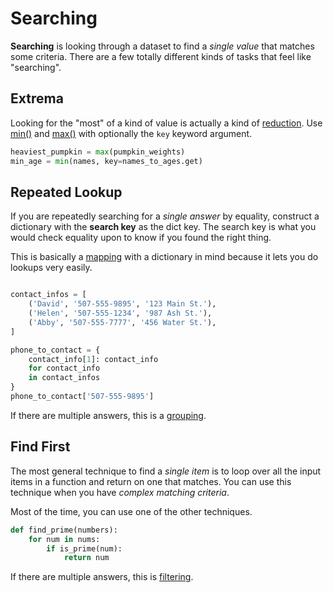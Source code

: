 # Searching

**Searching** is looking through a dataset to find a _single value_ that matches some criteria.
There are a few totally different kinds of tasks that feel like "searching".

## Extrema

Looking for the "most" of a kind of value is actually a kind of [reduction](/notes/reducing.md).
Use [min()](https://docs.python.org/3/library/functions.html#min) and [max()](https://docs.python.org/3/library/functions.html#max) with optionally the `key` keyword argument.

```py
heaviest_pumpkin = max(pumpkin_weights)
min_age = min(names, key=names_to_ages.get)
```

## Repeated Lookup

If you are repeatedly searching for a _single answer_ by equality, construct a dictionary with the **search key** as the dict key.
The search key is what you would check equality upon to know if you found the right thing.

This is basically a [mapping](/notes/mapping.md) with a dictionary in mind because it lets you do lookups very easily.

```py

contact_infos = [
    ('David', '507-555-9895', '123 Main St.'),
    ('Helen', '507-555-1234', '987 Ash St.'),
    ('Abby', '507-555-7777', '456 Water St.'),
]

phone_to_contact = {
    contact_info[1]: contact_info
    for contact_info
    in contact_infos
}
phone_to_contact['507-555-9895']
```

If there are multiple answers, this is a [grouping](/notes/grouping.md).

## Find First

The most general technique to find a _single item_ is to loop over all the input items in a function and return on one that matches.
You can use this technique when you have _complex matching criteria_.

Most of the time, you can use one of the other techniques.

```py
def find_prime(numbers):
    for num in nums:
        if is_prime(num):
            return num
```

If there are multiple answers, this is [filtering](/notes/filtering.md).
